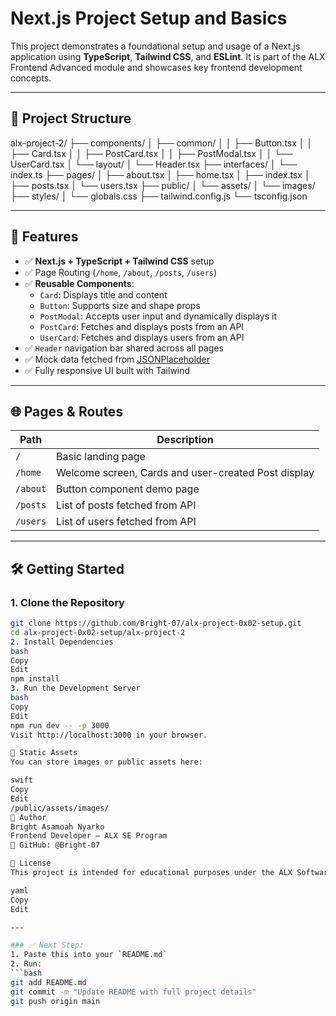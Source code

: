 # Next.js Project Setup and Basics

This project demonstrates a foundational setup and usage of a Next.js application using **TypeScript**, **Tailwind CSS**, and **ESLint**. It is part of the ALX Frontend Advanced module and showcases key frontend development concepts.

---

## 🚀 Project Structure

alx-project-2/
├── components/
│ ├── common/
│ │ ├── Button.tsx
│ │ ├── Card.tsx
│ │ ├── PostCard.tsx
│ │ ├── PostModal.tsx
│ │ └── UserCard.tsx
│ └── layout/
│ └── Header.tsx
├── interfaces/
│ └── index.ts
├── pages/
│ ├── about.tsx
│ ├── home.tsx
│ ├── index.tsx
│ ├── posts.tsx
│ └── users.tsx
├── public/
│ └── assets/
│ └── images/
├── styles/
│ └── globals.css
├── tailwind.config.js
└── tsconfig.json


---

## 🚀 Features

- ✅ **Next.js + TypeScript + Tailwind CSS** setup
- ✅ Page Routing (`/home`, `/about`, `/posts`, `/users`)
- ✅ **Reusable Components**:
  - `Card`: Displays title and content
  - `Button`: Supports size and shape props
  - `PostModal`: Accepts user input and dynamically displays it
  - `PostCard`: Fetches and displays posts from an API
  - `UserCard`: Fetches and displays users from an API
- ✅ `Header` navigation bar shared across all pages
- ✅ Mock data fetched from [JSONPlaceholder](https://jsonplaceholder.typicode.com/)
- ✅ Fully responsive UI built with Tailwind

---

## 🌐 Pages & Routes

| Path        | Description                                        |
|-------------|----------------------------------------------------|
| `/`         | Basic landing page                                 |
| `/home`     | Welcome screen, Cards and user-created Post display |
| `/about`    | Button component demo page                         |
| `/posts`    | List of posts fetched from API                     |
| `/users`    | List of users fetched from API                     |

---

## 🛠️ Getting Started

### 1. **Clone the Repository**

```bash
git clone https://github.com/Bright-07/alx-project-0x02-setup.git
cd alx-project-0x02-setup/alx-project-2
2. Install Dependencies
bash
Copy
Edit
npm install
3. Run the Development Server
bash
Copy
Edit
npm run dev -- -p 3000
Visit http://localhost:3000 in your browser.

📁 Static Assets
You can store images or public assets here:

swift
Copy
Edit
/public/assets/images/
🧠 Author
Bright Asamoah Nyarko
Frontend Developer — ALX SE Program
🔗 GitHub: @Bright-07

📜 License
This project is intended for educational purposes under the ALX Software Engineering program.

yaml
Copy
Edit

---

### ✅ Next Step:
1. Paste this into your `README.md`
2. Run:
```bash
git add README.md
git commit -m "Update README with full project details"
git push origin main